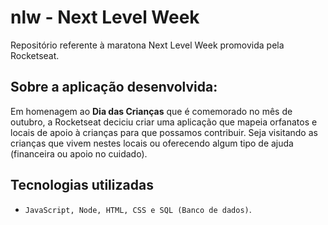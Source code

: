 # nlw - Next Level Week
Repositório referente à maratona Next Level Week promovida pela Rocketseat.

## Sobre a aplicação desenvolvida:
Em homenagem ao **Dia das Crianças** que é comemorado no mês de outubro, a Rocketseat deciciu criar uma aplicação que mapeia orfanatos e locais de apoio à crianças para que possamos contribuir. Seja visitando as crianças que vivem nestes locais ou oferecendo algum tipo de ajuda (financeira ou apoio no cuidado). 

## Tecnologias utilizadas
- ``JavaScript, Node, HTML, CSS e SQL (Banco de dados)``.